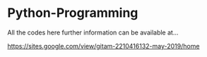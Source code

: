 # Python-Programming

All the codes here further information can be available at...

https://sites.google.com/view/gitam-2210416132-may-2019/home

